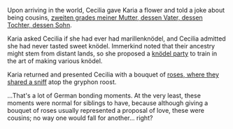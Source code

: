 <!-- title: Marillenknödel and Roses -->
<!-- relationship: Business -->

Upon arriving in the world, Cecilia gave Karia a flower and told a joke about being cousins, [zweiten grades meiner Mutter, dessen Vater, dessen Tochter, dessen Sohn](https://www.youtube.com/watch?v=48HSA_GcOZ0&t=1204s).

Karia asked Cecilia if she had ever had marillenknödel, and Cecilia admitted she had never tasted sweet knödel. Immerkind noted that their ancestry might stem from distant lands, so she proposed a [knödel party](https://www.youtube.com/watch?v=48HSA_GcOZ0&t=734s) to train in the art of making various knödel.

Karia returned and presented Cecilia with a bouquet of [roses, where they shared a sniff](https://www.youtube.com/live/48HSA_GcOZ0?si=sq2yFL6C3s6Xtlga&t=1440) atop the gryphon roost.

...That's a lot of German bonding moments. At the very least, these moments were normal for siblings to have, because although giving a bouquet of roses usually represented a proposal of love, these were cousins; no way one would fall for another... right?

